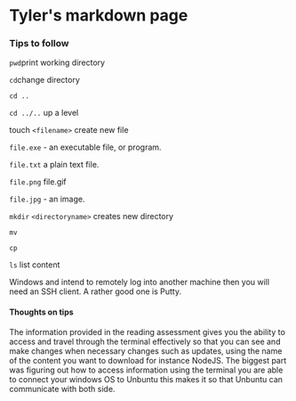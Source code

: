 # Tyler's markdown page

### Tips to follow

`pwd`print working directory

`cd`change directory

`cd ..`

`cd ../..` up a level

touch `<filename>` create new file

`file.exe` - an executable file, or program.

`file.txt` a plain text file.

`file.png` file.gif

`file.jpg` - an image.

`mkdir` `<directoryname>` creates new directory

`mv`

`cp`

`ls` list content 

Windows and intend to remotely log into another machine then you will need an SSH client. A rather good one is Putty.

#### Thoughts on tips

The information provided in the reading assessment gives you the ability to access and travel through the terminal effectively so that you can see and make changes when necessary changes such as updates, using the name of the content you want to download for instance NodeJS. The biggest part was figuring out how to access information using the terminal you are able to connect your windows OS to Unbuntu this makes it so that Unbuntu can communicate with both side.


